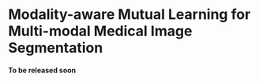# Modality-aware Mutual Learning for Multi-modal Medical Image Segmentation
#### To be released soon
